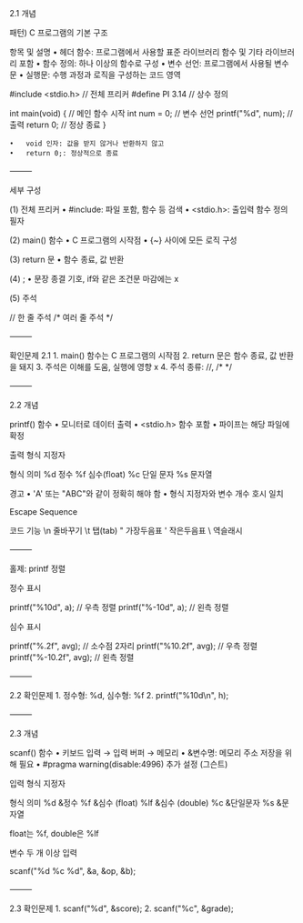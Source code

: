 2.1 개념

패턴) C 프로그램의 기본 구조

항목 및 설명
	•	헤더 함수: 프로그램에서 사용할 표준 라이브러리 함수 및 기타 라이브러리 포함
	•	함수 정의: 하나 이상의 함수로 구성
	•	변수 선언: 프로그램에서 사용될 변수 문
	•	실행문: 수행 과정과 로직을 구성하는 코드 영역

#include <stdio.h> // 전체 프리커
#define PI 3.14     // 상수 정의

int main(void) {     // 메인 함수 시작
    int num = 0;     // 변수 선언
    printf("%d", num); // 출력
    return 0;         // 정상 종료
}

	•	void 인자: 값을 받지 않거나 반환하지 않고
	•	return 0;: 정상적으로 종료

⸻

세부 구성

(1) 전체 프리커
	•	#include: 파일 포함, 함수 등 검색
	•	<stdio.h>: 출입력 함수 정의 필자

(2) main() 함수
	•	C 프로그램의 시작점
	•	{~} 사이에 모든 로직 구성

(3) return 문
	•	함수 종료, 값 반환

(4) ;
	•	문장 종결 기호, if와 같은 조건문 마감에는 x

(5) 주석

// 한 줄 주석
/* 여러 줄 주석 */


⸻

확인문제 2.1
	1.	main() 함수는 C 프로그램의 시작점
	2.	return 문은 함수 종료, 값 반환을 돼지
	3.	주석은 이해를 도움, 실행에 영향 x
	4.	주석 종류: //, /* */

⸻

2.2 개념

printf() 함수
	•	모니터로 데이터 출력
	•	<stdio.h> 함수 포함
	•	파이프는 해당 파일에 확정

출력 형식 지정자

형식	의미
%d	정수
%f	심수(float)
%c	단일 문자
%s	문자열

경고
	•	'A' 또는 "ABC"와 같이 정확히 해야 함
	•	형식 지정자와 변수 개수 호시 일치

Escape Sequence

코드	기능
\n	줄바꾸기
\t	탭(tab)
\"	가장두음표
\'	작은두음표
\\	역슬래시


⸻

홀제: printf 정렬

정수 표시

printf("%10d", a);    // 우측 정렬
printf("%-10d", a);   // 왼측 정렬

심수 표시

printf("%.2f", avg);       // 소수점 2자리
printf("%10.2f", avg);     // 우측 정렬
printf("%-10.2f", avg);    // 왼측 정렬


⸻

2.2 확인문제
	1.	정수형: %d, 심수형: %f
	2.	printf("%10d\n", h);

⸻

2.3 개념

scanf() 함수
	•	키보드 입력 → 입력 버퍼 → 메모리
	•	&변수명: 메모리 주소 저장을 위해 필요
	•	#pragma warning(disable:4996) 추가 설정 (그슨트)

입력 형식 지정자

형식	의미
%d	&정수
%f	&심수 (float)
%lf	&심수 (double)
%c	&단일문자
%s	&문자열

float는 %f, double은 %lf

변수 두 개 이상 입력

scanf("%d %c %d", &a, &op, &b);


⸻

2.3 확인문제
	1.	scanf("%d", &score);
	2.	scanf("%c", &grade);
